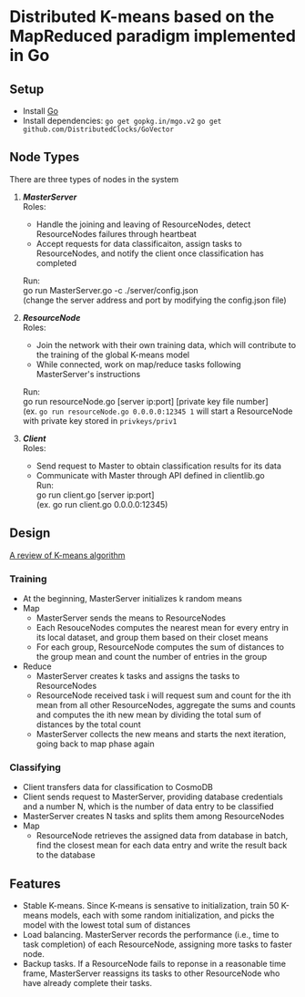 # Distributed K-means based on the MapReduced paradigm implemented in Go
## Setup
- Install [Go](https://golang.org/)
- Install dependencies:
      `go get gopkg.in/mgo.v2`
      `go get github.com/DistributedClocks/GoVector`
## Node Types
There are three types of nodes in the system
1. ***MasterServer***  
   Roles:
   * Handle the joining and leaving of ResourceNodes, detect ResourceNodes failures through heartbeat
   * Accept requests for data classificaiton, assign tasks to ResourceNodes, and notify the client once classification has completed  
   
   Run:  
   go run MasterServer.go -c ./server/config.json  
   (change the server address and port by modifying the config.json file)  
2. ***ResourceNode***  
    Roles:
    * Join the network with their own training data, which will contribute to the training of the global K-means model
    * While connected, work on map/reduce tasks following MasterServer's instructions  
    
    Run:  
    go run resourceNode.go [server ip:port] [private key file number]  
    (ex. `go run resourceNode.go 0.0.0.0:12345 1` will start a ResourceNode with private key stored in `privkeys/priv1`  
3.  ***Client***  
    Roles:
    * Send request to Master to obtain classification results for its data  
    * Communicate with Master through API defined in clientlib.go  
    Run:  
    go run client.go [server ip:port]  
    (ex. go run client.go 0.0.0.0:12345)  
    
## Design

[A review of K-means algorithm](https://en.wikipedia.org/wiki/K-means_clustering) 
### Training  
  * At the beginning, MasterServer initializes k random means  
  * Map
    - MasterServer sends the means to ResourceNodes
    - Each ResouceNodes computes the nearest mean for every entry in its local dataset, and group them based on their closet means
    - For each group, ResourceNode computes the sum of distances to the group mean and count the number of entries in the group  
 * Reduce
    - MasterServer creates k tasks and assigns the tasks to ResourceNodes
    - ResourceNode received task i will request sum and count for the ith mean from all other ResourceNodes, aggregate the sums and counts and computes the ith new mean by dividing the total sum of distances by the total count
    - MasterServer collects the new means and starts the next iteration, going back to map phase again
### Classifying
  * Client transfers data for classification to CosmoDB
  * Client sends request to MasterServer, providing database credentials and a number N, which is the number of data entry to be classified
  * MasterServer creates N tasks and splits them among ResourceNodes
  * Map
    - ResourceNode retrieves the assigned data from database in batch, find the closest mean for each data entry and write the result back to the database

## Features
* Stable K-means.  Since K-means is sensative to initialization, train 50 K-means models, each with some random initialization, and picks the model with the lowest total sum of distances
* Load balancing.  MasterServer records the performance (i.e., time to task completion) of each ResourceNode, assigning more tasks to faster node.
* Backup tasks.  If a ResourceNode fails to reponse in a reasonable time frame, MasterServer reassigns its tasks to other ResourceNode who have already complete their tasks.         